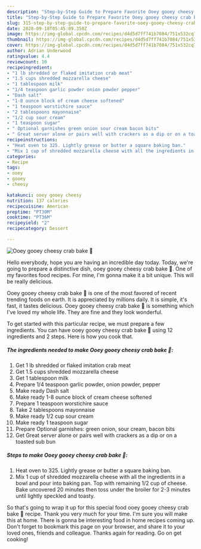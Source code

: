 ```yaml
---
description: "Step-by-Step Guide to Prepare Favorite Ooey gooey cheesy crab bake 🦀"
title: "Step-by-Step Guide to Prepare Favorite Ooey gooey cheesy crab bake 🦀"
slug: 315-step-by-step-guide-to-prepare-favorite-ooey-gooey-cheesy-crab-bake
date: 2020-09-18T05:45:09.350Z
image: https://img-global.cpcdn.com/recipes/d4d5d7ff741b7084/751x532cq70/ooey-gooey-cheesy-crab-bake-🦀-recipe-main-photo.jpg
thumbnail: https://img-global.cpcdn.com/recipes/d4d5d7ff741b7084/751x532cq70/ooey-gooey-cheesy-crab-bake-🦀-recipe-main-photo.jpg
cover: https://img-global.cpcdn.com/recipes/d4d5d7ff741b7084/751x532cq70/ooey-gooey-cheesy-crab-bake-🦀-recipe-main-photo.jpg
author: Adrian Underwood
ratingvalue: 4.4
reviewcount: 10
recipeingredient:
- "1 lb shredded or flaked imitation crab meat"
- "1.5 cups shredded mozzarella cheese"
- "1 tablespoon milk"
- "1/4 teaspoon garlic powder onion powder pepper"
- "Dash salt"
- "1-8 ounce block of cream cheese softened"
- "1 teaspoon worstichire sauce"
- "2 tablespoons mayonnaise"
- "1/2 cup sour cream"
- "1 teaspoon sugar"
- " Optional garnishes green onion sour cream bacon bits"
- " Great server alone or pairs well with crackers as a dip or on a toasted sub bun"
recipeinstructions:
- "Heat oven to 325. Lightly grease or butter a square baking ban."
- "Mix 1 cup of shredded mozzarella cheese with all the ingredients in a bowl and pour into baking pan. Top with remaining 1/2 cup of cheese. Bake uncovered 20 minutes then toss under the broiler for 2-3 minutes until lightly speckled and toasty."
categories:
- Recipe
tags:
- ooey
- gooey
- cheesy

katakunci: ooey gooey cheesy 
nutrition: 137 calories
recipecuisine: American
preptime: "PT30M"
cooktime: "PT36M"
recipeyield: "2"
recipecategory: Dessert

---
```



![Ooey gooey cheesy crab bake 🦀](https://img-global.cpcdn.com/recipes/d4d5d7ff741b7084/751x532cq70/ooey-gooey-cheesy-crab-bake-🦀-recipe-main-photo.jpg)

Hello everybody, hope you are having an incredible day today. Today, we're going to prepare a distinctive dish, ooey gooey cheesy crab bake 🦀. One of my favorites food recipes. For mine, I'm gonna make it a bit unique. This will be really delicious.

Ooey gooey cheesy crab bake 🦀 is one of the most favored of recent trending foods on earth. It is appreciated by millions daily. It is simple, it's fast, it tastes delicious. Ooey gooey cheesy crab bake 🦀 is something which I've loved my whole life. They are fine and they look wonderful.




To get started with this particular recipe, we must prepare a few ingredients. You can have ooey gooey cheesy crab bake 🦀 using 12 ingredients and 2 steps. Here is how you cook that.

<!--inarticleads1-->

##### The ingredients needed to make Ooey gooey cheesy crab bake 🦀:

1. Get 1 lb shredded or flaked imitation crab meat
1. Get 1.5 cups shredded mozzarella cheese
1. Get 1 tablespoon milk
1. Prepare 1/4 teaspoon garlic powder, onion powder, pepper
1. Make ready Dash salt
1. Make ready 1-8 ounce block of cream cheese softened
1. Prepare 1 teaspoon worstichire sauce
1. Take 2 tablespoons mayonnaise
1. Make ready 1/2 cup sour cream
1. Make ready 1 teaspoon sugar
1. Prepare  Optional garnishes: green onion, sour cream, bacon bits
1. Get  Great server alone or pairs well with crackers as a dip or on a toasted sub bun




<!--inarticleads2-->

##### Steps to make Ooey gooey cheesy crab bake 🦀:

1. Heat oven to 325. Lightly grease or butter a square baking ban.
1. Mix 1 cup of shredded mozzarella cheese with all the ingredients in a bowl and pour into baking pan. Top with remaining 1/2 cup of cheese. Bake uncovered 20 minutes then toss under the broiler for 2-3 minutes until lightly speckled and toasty.




So that's going to wrap it up for this special food ooey gooey cheesy crab bake 🦀 recipe. Thank you very much for your time. I'm sure you will make this at home. There is gonna be interesting food in home recipes coming up. Don't forget to bookmark this page on your browser, and share it to your loved ones, friends and colleague. Thanks again for reading. Go on get cooking!
